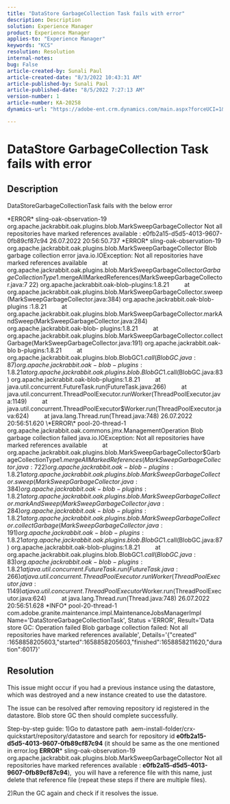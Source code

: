 ```yaml
---
title: "DataStore GarbageCollection Task fails with error"
description: Description
solution: Experience Manager
product: Experience Manager
applies-to: "Experience Manager"
keywords: "KCS"
resolution: Resolution
internal-notes: 
bug: False
article-created-by: Sunali Paul
article-created-date: "8/3/2022 10:43:31 AM"
article-published-by: Sunali Paul
article-published-date: "8/5/2022 7:27:13 AM"
version-number: 1
article-number: KA-20258
dynamics-url: "https://adobe-ent.crm.dynamics.com/main.aspx?forceUCI=1&pagetype=entityrecord&etn=knowledgearticle&id=9174741c-1913-ed11-b83d-0022480867fb"

---
```

# DataStore GarbageCollection Task fails with error

## Description


DataStoreGarbageCollectionTask fails with the below error

\*ERROR\* sling-oak-observation-19 org.apache.jackrabbit.oak.plugins.blob.MarkSweepGarbageCollector Not all repositories have marked
 references available : e0fb2a15-d5d5-4013-9607-0fb89cf87c94
 26.07.2022 20:56:50.737 \*ERROR\* sling-oak-observation-19 org.apache.jackrabbit.oak.plugins.blob.MarkSweepGarbageCollector Blob garbage collection error
 java.io.IOException: Not all repositories have marked references available
         at org.apache.jackrabbit.oak.plugins.blob.MarkSweepGarbageCollector$GarbageCollectionType$1.mergeAllMarkedReferences(MarkSweepGarbageCollector.java:7
 22) org.apache.jackrabbit.oak-blob-plugins:1.8.21
         at org.apache.jackrabbit.oak.plugins.blob.MarkSweepGarbageCollector.sweep(MarkSweepGarbageCollector.java:384) org.apache.jackrabbit.oak-blob-plugins
 :1.8.21
         at org.apache.jackrabbit.oak.plugins.blob.MarkSweepGarbageCollector.markAndSweep(MarkSweepGarbageCollector.java:284) org.apache.jackrabbit.oak-blob-
 plugins:1.8.21
         at org.apache.jackrabbit.oak.plugins.blob.MarkSweepGarbageCollector.collectGarbage(MarkSweepGarbageCollector.java:191) org.apache.jackrabbit.oak-blo
 b-plugins:1.8.21
         at org.apache.jackrabbit.oak.plugins.blob.BlobGC$1.call(BlobGC.java:87) org.apache.jackrabbit.oak-blob-plugins:1.8.21
         at org.apache.jackrabbit.oak.plugins.blob.BlobGC$1.call(BlobGC.java:83) org.apache.jackrabbit.oak-blob-plugins:1.8.21
         at java.util.concurrent.FutureTask.run(FutureTask.java:266)
         at java.util.concurrent.ThreadPoolExecutor.runWorker(ThreadPoolExecutor.java:1149)
         at java.util.concurrent.ThreadPoolExecutor$Worker.run(ThreadPoolExecutor.java:624)
         at java.lang.Thread.run(Thread.java:748)
 26.07.2022 20:56:51.620 \*ERROR\* pool-20-thread-1 org.apache.jackrabbit.oak.commons.jmx.ManagementOperation Blob garbage collection failed
 java.io.IOException: Not all repositories have marked references available
         at org.apache.jackrabbit.oak.plugins.blob.MarkSweepGarbageCollector$GarbageCollectionType$1.mergeAllMarkedReferences(MarkSweepGarbageCollector.java:7
 22) org.apache.jackrabbit.oak-blob-plugins:1.8.21
         at org.apache.jackrabbit.oak.plugins.blob.MarkSweepGarbageCollector.sweep(MarkSweepGarbageCollector.java:384) org.apache.jackrabbit.oak-blob-plugins
 :1.8.21
         at org.apache.jackrabbit.oak.plugins.blob.MarkSweepGarbageCollector.markAndSweep(MarkSweepGarbageCollector.java:284) org.apache.jackrabbit.oak-blob-
 plugins:1.8.21
         at org.apache.jackrabbit.oak.plugins.blob.MarkSweepGarbageCollector.collectGarbage(MarkSweepGarbageCollector.java:191) org.apache.jackrabbit.oak-blo
 b-plugins:1.8.21
         at org.apache.jackrabbit.oak.plugins.blob.BlobGC$1.call(BlobGC.java:87) org.apache.jackrabbit.oak-blob-plugins:1.8.21
         at org.apache.jackrabbit.oak.plugins.blob.BlobGC$1.call(BlobGC.java:83) org.apache.jackrabbit.oak-blob-plugins:1.8.21
         at java.util.concurrent.FutureTask.run(FutureTask.java:266)
         at java.util.concurrent.ThreadPoolExecutor.runWorker(ThreadPoolExecutor.java:1149)
         at java.util.concurrent.ThreadPoolExecutor$Worker.run(ThreadPoolExecutor.java:624)
         at java.lang.Thread.run(Thread.java:748)
 26.07.2022 20:56:51.628 \*INFO\* pool-20-thread-1 com.adobe.granite.maintenance.impl.MaintenanceJobsManagerImpl Name='DataStoreGarbageCollectionTask', Status
 ='ERROR', Result='Data store GC: Operation failed Blob garbage collection failed: Not all repositories have marked references available', Details='{"created"
 :1658858205603,"started":1658858205603,"finished":1658858211620,"duration":6017}'


## Resolution


This issue might occur if you had a previous instance using the datastore, which was destroyed and a new instance created to use the datastore.

The issue can be resolved after removing repository id registered in the datastore. Blob store GC then should complete successfully.

Step-by-step guide:
1)Go to datastore path  aem-install-folder/crx-quickstart/repository/datastore and search for repository id <b>e0fb2a15-d5d5-4013-9607-0fb89cf87c94</b> (it should be same as the one mentioned in error.log <b>ERROR</b>\* sling-oak-observation-19 org.apache.jackrabbit.oak.plugins.blob.MarkSweepGarbageCollector Not all repositories have marked
references available : <b>e0fb2a15-d5d5-4013-9607-0fb89cf87c94</b>),  you will have a reference file with this name, just delete that reference file (repeat these steps if there are multiple files).

2)Run the GC again and check if it resolves the issue.
